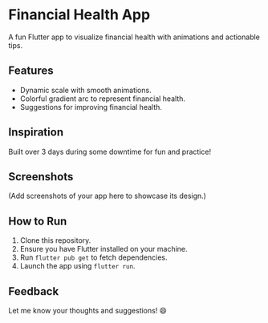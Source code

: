 # Financial Health App

A fun Flutter app to visualize financial health with animations and actionable tips.

## Features
- Dynamic scale with smooth animations.
- Colorful gradient arc to represent financial health.
- Suggestions for improving financial health.

## Inspiration
Built over 3 days during some downtime for fun and practice!

## Screenshots
(Add screenshots of your app here to showcase its design.)

## How to Run
1. Clone this repository.
2. Ensure you have Flutter installed on your machine.
3. Run `flutter pub get` to fetch dependencies.
4. Launch the app using `flutter run`.

## Feedback
Let me know your thoughts and suggestions! 😄
